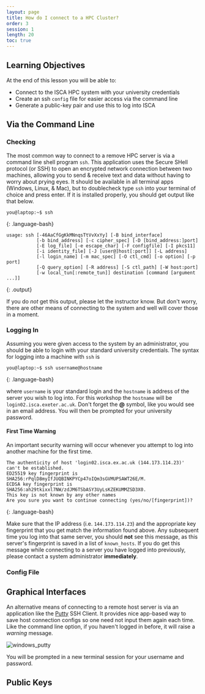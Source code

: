 ```yaml
---
layout: page
title: How do I connect to a HPC Cluster?
order: 3
session: 1
length: 20
toc: true
---
```


## Learning Objectives

At the end of this lesson you will be able to:

- Connect to the ISCA HPC system with your university credentials
- Create an ssh `config` file for easier access via the command line
- Generate a public-key pair and use this to log into ISCA

## Via the Command Line

### Checking 
The most common way to connect to a remove HPC server is via a command line shell program `ssh`. This application uses the Secure SHell protocol (or SSH) to open an encrypted network connection between two machines, allowing you to send & receive text and data without having to worry about prying eyes. It should be available in all terminal apps (Windows, Linux, & Mac), but to doublecheck type `ssh` into your terminal of choice and press enter. If it is installed properly, you should get output like that below.

~~~
you@laptop:~$ ssh
~~~
{: .language-bash}

~~~
usage: ssh [-46AaCfGgKkMNnqsTtVvXxYy] [-B bind_interface]
           [-b bind_address] [-c cipher_spec] [-D [bind_address:]port]
           [-E log_file] [-e escape_char] [-F configfile] [-I pkcs11]
           [-i identity_file] [-J [user@]host[:port]] [-L address]
           [-l login_name] [-m mac_spec] [-O ctl_cmd] [-o option] [-p port]
           [-Q query_option] [-R address] [-S ctl_path] [-W host:port]
           [-w local_tun[:remote_tun]] destination [command [argument ...]]
~~~
{: .output}

If you do *not* get this output, please let the instructor know. But don't worry, there are other means of connecting to the system and well will cover those in a moment.

### Logging In

Assuming you were given access to the system by an administrator, you should be able to login with your standard university credentials. The syntax for logging into a machine with `ssh` is 
~~~
you@laptop:~$ ssh username@hostname
~~~
{: .language-bash}

where `username` is your standard login and the `hostname` is address of the server you wish to log into. For this workshop the `hostname` will be `login02.isca.exeter.ac.uk`. Don't forget the **@** symbol, like you would see in an email address. You will then be prompted for your university password.

#### First Time Warning
An important security warning will occur whenever you attempt to log into another machine for the first time. 
~~~
The authenticity of host 'login02.isca.ex.ac.uk (144.173.114.23)' can't be established.
ED25519 key fingerprint is SHA256:rPqlD8myIfJUQBINKPYCp47oIQm3sGVMUPSAWT26E/M.
ECDSA key fingerprint is SHA256:ah29tkixxl7NW/zdJM6TSbASY3UyLsKZEKUMMZSD3X0.
This key is not known by any other names
Are you sure you want to continue connecting (yes/no/[fingerprint])?

~~~
{: .language-bash}

Make sure that the IP address (i.e. `144.173.114.23`) and the appropriate key fingerprint that you get match the information found above. Any subsequent time you log into that same server, you should **not** see this message, as this server's fingerprint is saved in a list of `known_hosts`. If you do get this message while connecting to a server you have logged into previously, please contact a system administrator **immediately**.

### Config File



## Graphical Interfaces

An alternative means of connecting to a remote host server is via an application like the [Putty](https://putty.org/) SSH Client. It provides nice app-based way to save host connection configs so one need not input them again each time. Like the command line option, if you haven't logged in before, it will raise a *warning* message.

![windows_putty](https://user-images.githubusercontent.com/8397376/205663438-a01c2b95-fd93-448f-bc0b-f735b9733538.png)

You will be prompted in a new terminal session for your username and password.


## Public Keys
